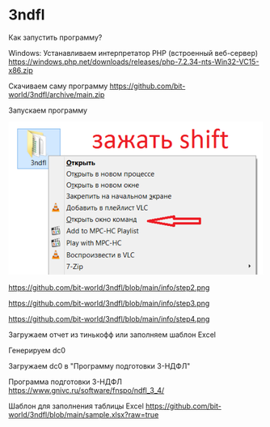 # 3ndfl

Как запустить программу?

Windows:
Устанавливаем интерпретатор PHP (встроенный веб-сервер) https://windows.php.net/downloads/releases/php-7.2.34-nts-Win32-VC15-x86.zip

Скачиваем саму программу https://github.com/bit-world/3ndfl/archive/main.zip

Запускаем программу

![alt step1](https://github.com/bit-world/3ndfl/blob/main/info/step1.png)

https://github.com/bit-world/3ndfl/blob/main/info/step2.png

https://github.com/bit-world/3ndfl/blob/main/info/step3.png

https://github.com/bit-world/3ndfl/blob/main/info/step4.png


Загружаем отчет из тинькофф или заполняем шаблон Excel

Генерируем dc0

Загружаем dc0 в "Программу подготовки 3-НДФЛ"


Программа подготовки 3-НДФЛ https://www.gnivc.ru/software/fnspo/ndfl_3_4/

Шаблон для заполнения таблицы Excel https://github.com/bit-world/3ndfl/blob/main/sample.xlsx?raw=true
